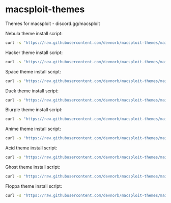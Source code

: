 # macsploit-themes
Themes for macsploit - discord.gg/macsploit

Nebula theme install script:
```bash
curl -s "https://raw.githubusercontent.com/devnorb/macsploit-themes/main/nebulainstall.sh" | bash
```
Hacker theme install script:
```bash
curl -s "https://raw.githubusercontent.com/devnorb/macsploit-themes/main/hackerinstall.sh" | bash
```
Space theme install script:
```bash
curl -s "https://raw.githubusercontent.com/devnorb/macsploit-themes/main/spaceinstall.sh" | bash
```
Duck theme install script:
```bash
curl -s "https://raw.githubusercontent.com/devnorb/macsploit-themes/main/duckinstall.sh" | bash
```
Blurple theme install script:
```bash
curl -s "https://raw.githubusercontent.com/devnorb/macsploit-themes/main/blurpleinstall.sh" | bash
```
Anime theme install script:
```bash
curl -s "https://raw.githubusercontent.com/devnorb/macsploit-themes/main/animeinstall.sh" | bash
```
Acid theme install script:
```bash
curl -s "https://raw.githubusercontent.com/devnorb/macsploit-themes/main/acidinstall.sh" | bash
```
Ghost theme install script:
```bash
curl -s "https://raw.githubusercontent.com/devnorb/macsploit-themes/main/ghostinstall.sh" | bash
```
Floppa theme install script:
```bash
curl -s "https://raw.githubusercontent.com/devnorb/macsploit-themes/main/floppainstall.sh" | bash
```


